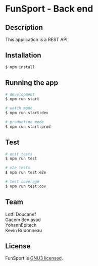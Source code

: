 # FunSport - Back end

## Description
This application is a REST API.

## Installation

```bash
$ npm install
```

## Running the app

```bash
# development
$ npm run start

# watch mode
$ npm run start:dev

# production mode
$ npm run start:prod
```

## Test

```bash
# unit tests
$ npm run test

# e2e tests
$ npm run test:e2e

# test coverage
$ npm run test:cov
```

## Team
Lotfi Doucanef  
Gacem Ben ayad  
YohannEpitech  
Kevin Bridonneau  

## License

  FunSport is [GNU3 licensed](LICENSE).
